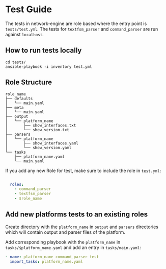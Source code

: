 # Test Guide

The tests in network-engine are role based where the entry point is `tests/test.yml`.
The tests for `textfsm_parser` and `command_parser` are run against `localhost`.

## How to run tests locally

```
cd tests/
ansible-playbook -i inventory test.yml
```

## Role Structure

```
role_name
├── defaults
│   └── main.yaml
├── meta
│   └── main.yaml
├── output
│   └── platform_name
│       ├── show_interfaces.txt
│       └── show_version.txt
├── parsers
│   └── platform_name
│       ├── show_interfaces.yaml
│       └── show_version.yaml
└── tasks
    ├── platform_name.yaml
    └── main.yaml
```

If you add any new Role for test, make sure to include the role in `test.yml`:

```yaml

  roles:
    - command_parser
    - textfsm_parser
    - $role_name
```

## Add new platforms tests to an existing roles

Create directory with the `platform_name` in `output` and `parsers` directories
which will contain output and parser files of the platform.

Add corresponding playbook with the `platform_name` in `tasks/$platform_name.yaml`
and add an entry in `tasks/main.yaml`:

```yaml
- name: platform_name command_parser test
  import_tasks: platform_name.yaml
```

